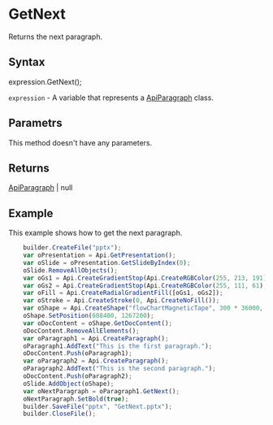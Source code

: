 # GetNext

Returns the next paragraph.

## Syntax

expression.GetNext();

`expression` - A variable that represents a [ApiParagraph](../ApiParagraph.md) class.

## Parametrs

This method doesn't have any parameters.

## Returns

[ApiParagraph](../ApiParagraph.md) &#124; null

## Example

This example shows how to get the next paragraph.

```javascript
	builder.CreateFile("pptx");
	var oPresentation = Api.GetPresentation();
	var oSlide = oPresentation.GetSlideByIndex(0);
	oSlide.RemoveAllObjects();
	var oGs1 = Api.CreateGradientStop(Api.CreateRGBColor(255, 213, 191), 0);
	var oGs2 = Api.CreateGradientStop(Api.CreateRGBColor(255, 111, 61), 100000);
	var oFill = Api.CreateRadialGradientFill([oGs1, oGs2]);
	var oStroke = Api.CreateStroke(0, Api.CreateNoFill());
	var oShape = Api.CreateShape("flowChartMagneticTape", 300 * 36000, 130 * 36000, oFill, oStroke);
	oShape.SetPosition(608400, 1267200);
	var oDocContent = oShape.GetDocContent();
	oDocContent.RemoveAllElements();
	var oParagraph1 = Api.CreateParagraph();
	oParagraph1.AddText("This is the first paragraph.");
	oDocContent.Push(oParagraph1);
	var oParagraph2 = Api.CreateParagraph();
	oParagraph2.AddText("This is the second paragraph.");
	oDocContent.Push(oParagraph2);
	oSlide.AddObject(oShape);
	var oNextParagraph = oParagraph1.GetNext();
	oNextParagraph.SetBold(true);
	builder.SaveFile("pptx", "GetNext.pptx");
	builder.CloseFile();
```